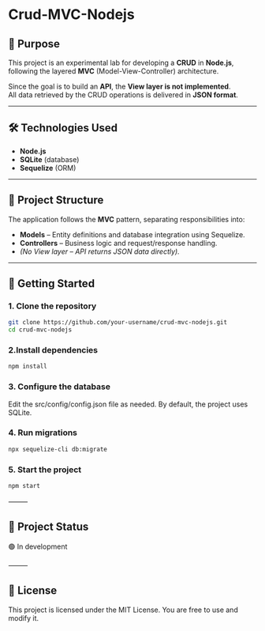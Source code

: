 # Crud-MVC-Nodejs

## 📌 Purpose

This project is an experimental lab for developing a **CRUD** in **Node.js**, following the layered **MVC** (Model-View-Controller) architecture.

Since the goal is to build an **API**, the **View layer is not implemented**.  
All data retrieved by the CRUD operations is delivered in **JSON format**.

---

## 🛠 Technologies Used

- **Node.js**
- **SQLite** (database)
- **Sequelize** (ORM)

---

## 📂 Project Structure

The application follows the **MVC** pattern, separating responsibilities into:

- **Models** – Entity definitions and database integration using Sequelize.
- **Controllers** – Business logic and request/response handling.
- _(No View layer – API returns JSON data directly)._

---

## 🚀 Getting Started

### 1. Clone the repository

```bash
git clone https://github.com/your-username/crud-mvc-nodejs.git
cd crud-mvc-nodejs
```

### 2.Install dependencies

```bash
npm install
```

### 3. Configure the database

Edit the src/config/config.json file as needed.
By default, the project uses SQLite.

### 4. Run migrations

```bash
npx sequelize-cli db:migrate
```

### 5. Start the project

```bash
npm start
```

⸻

## 📌 Project Status

🟢 In development

⸻

## 📄 License

This project is licensed under the MIT License.
You are free to use and modify it.
